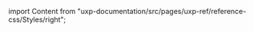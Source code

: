 
import Content from "uxp-documentation/src/pages/uxp-ref/reference-css/Styles/right";

<Content query="product=xd"/>
